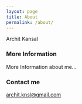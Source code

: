 ```yaml
---
layout: page
title: About
permalink: /about/
---
```

Archit Kansal

### More Information

More Information about me...

### Contact me

[archit.knsl@gmail.com](mailto:archit.knsl@gmail.com)